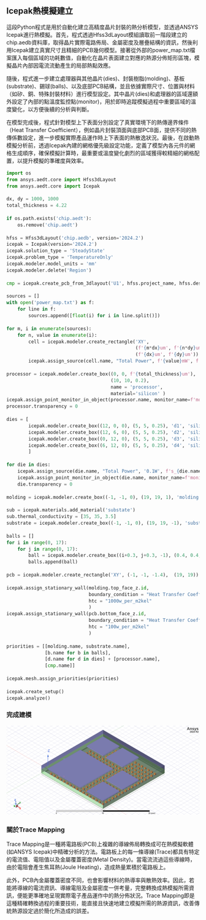 Icepak熱模擬建立
---

這段Python程式是用於自動化建立高精度晶片封裝的熱分析模型，並透過ANSYS Icepak進行熱模擬。首先，程式透過Hfss3dLayout模組讀取前一階段建立的chip.aedb資料庫，取得晶片實際電路佈局、金屬密度及層疊結構的資訊，然後利用Icepak建立真實尺寸且精細的PCB幾何模型。接著從外部的power_map.txt檔案匯入每個區域的功耗數值，自動化在晶片表面建立對應的熱源分佈矩形區塊，模擬晶片內部因電流流動產生的局部熱點效應。

隨後，程式進一步建立處理器與其他晶片(dies)、封裝樹脂(molding)、基板(substrate)、錫球(balls)、以及底部PCB結構，並且依據實際尺寸、位置與材料（如矽、銅、特殊封裝材料）進行模型設定。其中晶片(dies)和處理器的區域還額外設定了內部的點溫度監控點(monitor)，用於即時追蹤模擬過程中重要區域的溫度變化，以方便後續的分析與判斷。

在模型完成後，程式針對模型上下表面分別設定了真實環境下的熱傳邊界條件（Heat Transfer Coefficient），例如晶片封裝頂面與底部PCB面，提供不同的熱傳係數設定，進一步模擬實際產品運作時上下表面的熱散逸狀況。最後，在啟動熱模擬分析前，透過Icepak內建的網格優先級設定功能，定義了模型內各元件的網格生成順序，確保模擬計算時，最重要或溫度變化劇烈的區域獲得較精細的網格配置，以提升模擬的準確度與效率。

```python
import os
from ansys.aedt.core import Hfss3dLayout
from ansys.aedt.core import Icepak

dx, dy = 1000, 1000
total_thickness = 4.22

if os.path.exists('chip.aedt'):
    os.remove('chip.aedt')
    
hfss = Hfss3dLayout('chip.aedb', version='2024.2')
icepak = Icepak(version='2024.2')
icepak.solution_type = 'SteadyState'
icepak.problem_type = 'TemperatureOnly'
icepak.modeler.model_units = 'mm'
icepak.modeler.delete('Region')

cmp = icepak.create_pcb_from_3dlayout('U1', hfss.project_name, hfss.design_name, resolution=6)

sources = []
with open('power_map.txt') as f:
    for line in f:
        sources.append([float(i) for i in line.split()])
        
for m, i in enumerate(sources):
    for n, value in enumerate(i):
        cell = icepak.modeler.create_rectangle('XY', 
                                               (f'{m*dx}um', f'{n*dy}um', f'{4.25}um'),
                                               (f'{dx}um', f'{dy}um'))
        icepak.assign_source(cell.name, "Total Power", f'{value}mW', f's{m}_{n}')
        
processor = icepak.modeler.create_box((0, 0, f'{total_thickness}um'), 
                                      (10, 10, 0.2), 
                                      name = 'processor',
                                      material='silicon' )
icepak.assign_point_monitor_in_object(processor.name, monitor_name=f'monitor_{processor.name}')
processor.transparency = 0

dies = [
        icepak.modeler.create_box((12, 0, 0), (5, 5, 0.25), 'd1', 'silicon'),
        icepak.modeler.create_box((12, 6, 0), (5, 5, 0.25), 'd2', 'silicon'), 
        icepak.modeler.create_box((0, 12, 0), (5, 5, 0.25), 'd3', 'silicon'), 
        icepak.modeler.create_box((6, 12, 0), (5, 5, 0.25), 'd4', 'silicon'),
        ]

for die in dies:
    icepak.assign_source(die.name, "Total Power", '0.1W', f's_{die.name}')
    icepak.assign_point_monitor_in_object(die.name, monitor_name=f'monitor_{die.name}')
    die.transparency = 0

molding = icepak.modeler.create_box((-1, -1, 0), (19, 19, 1), 'molding','mold_material')

sub = icepak.materials.add_material('substate')
sub.thermal_conductivity = [35, 35, 3.5]
substrate = icepak.modeler.create_box((-1, -1, 0), (19, 19, -1), 'substrate', sub.name)

balls = []
for i in range(0, 17):
    for j in range(0, 17):
        ball = icepak.modeler.create_box((i+0.3, j+0.3, -1), (0.4, 0.4, -0.4), f'ball_{i}_{j}', 'copper')
        balls.append(ball)

pcb = icepak.modeler.create_rectangle('XY', (-1, -1, -1.4),  (19, 19))

icepak.assign_stationary_wall(molding.top_face_z.id, 
                              boundary_condition = "Heat Transfer Coefficient",
                              htc = "1000w_per_m2kel"
                              )
icepak.assign_stationary_wall(pcb.bottom_face_z.id, 
                              boundary_condition = "Heat Transfer Coefficient",
                              htc = "100w_per_m2kel"
                              )

priorities = [[molding.name, substrate.name],
              [b.name for b in balls],
              [d.name for d in dies] + [processor.name], 
              [cmp.name]]

icepak.mesh.assign_priorities(priorities)

icepak.create_setup()
icepak.analyze()

```
### 完成建模

![2025-03-19_04-21-34](/assets/2025-03-19_04-21-34.png)

### 關於Trace Mapping
Trace Mapping是一種將電路板(PCB)上複雜的導線佈局轉換成可在熱模擬軟體(如ANSYS Icepak)中精確分析的方法。電路板上的每一條導線(Trace)都具有特定的電流值、電阻值以及金屬覆蓋密度(Metal Density)。當電流流過這些導線時，由於電阻會產生焦耳熱(Joule Heating)，造成熱量累積於電路板上。

此外，PCB內金屬覆蓋密度不同，也會影響材料的熱導率與散熱效率。因此，若能將導線的電流資訊、導線電阻及金屬密度一併考量，完整轉換成熱模擬所需資訊，便能更準確地呈現實際電子產品運作中的熱分佈狀況。Trace Mapping即是這種精確轉換過程的重要技術，能直接且快速地建立模擬所需的熱源資訊，改善傳統熱源設定過於簡化所造成的誤差。



